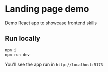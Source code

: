 # Landing page demo

Demo React app to showcase frontend skills

## Run locally

```bash
npm i
npm run dev
```

You'll see the app run in `http://localhost:5173`

